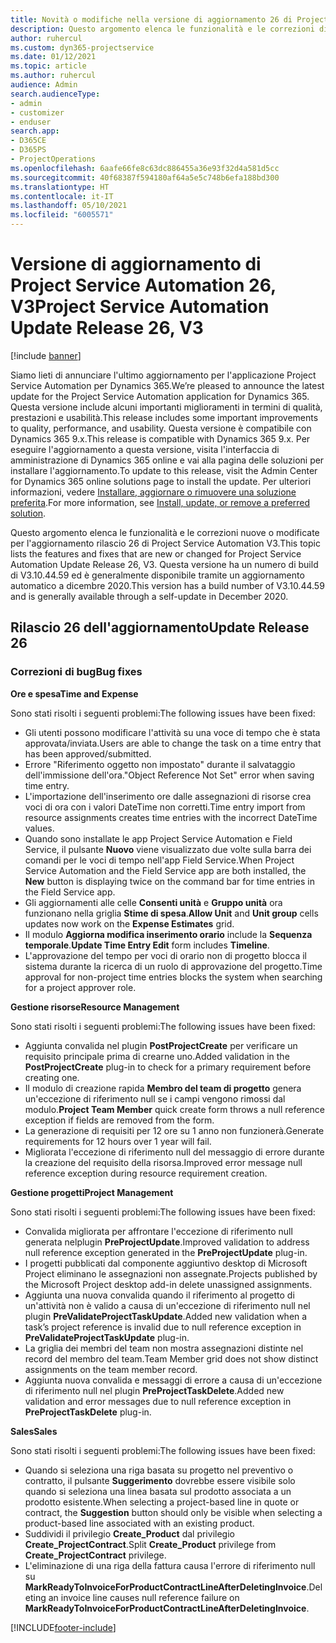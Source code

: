 ```yaml
---
title: Novità o modifiche nella versione di aggiornamento 26 di Project Service Automation V3
description: Questo argomento elenca le funzionalità e le correzioni disponibili nella versione di aggiornamento 26 di Project Service Automation V3.
author: ruhercul
ms.custom: dyn365-projectservice
ms.date: 01/12/2021
ms.topic: article
ms.author: ruhercul
audience: Admin
search.audienceType:
- admin
- customizer
- enduser
search.app:
- D365CE
- D365PS
- ProjectOperations
ms.openlocfilehash: 6aafe66fe8c63dc886455a36e93f32d4a581d5cc
ms.sourcegitcommit: 40f68387f594180af64a5e5c748b6efa188bd300
ms.translationtype: HT
ms.contentlocale: it-IT
ms.lasthandoff: 05/10/2021
ms.locfileid: "6005571"
---
```

# <a name="project-service-automation-update-release-26-v3"></a><span data-ttu-id="158ad-103">Versione di aggiornamento di Project Service Automation 26, V3</span><span class="sxs-lookup"><span data-stu-id="158ad-103">Project Service Automation Update Release 26, V3</span></span>

[!include [banner](../includes/psa-now-project-operations.md)]

<span data-ttu-id="158ad-104">Siamo lieti di annunciare l'ultimo aggiornamento per l'applicazione Project Service Automation per Dynamics 365.</span><span class="sxs-lookup"><span data-stu-id="158ad-104">We’re pleased to announce the latest update for the Project Service Automation application for Dynamics 365.</span></span> <span data-ttu-id="158ad-105">Questa versione include alcuni importanti miglioramenti in termini di qualità, prestazioni e usabilità.</span><span class="sxs-lookup"><span data-stu-id="158ad-105">This release includes some important improvements to quality, performance, and usability.</span></span> <span data-ttu-id="158ad-106">Questa versione è compatibile con Dynamics 365 9.x.</span><span class="sxs-lookup"><span data-stu-id="158ad-106">This release is compatible with Dynamics 365 9.x.</span></span> <span data-ttu-id="158ad-107">Per eseguire l'aggiornamento a questa versione, visita l'interfaccia di amministrazione di Dynamics 365 online e vai alla pagina delle soluzioni per installare l'aggiornamento.</span><span class="sxs-lookup"><span data-stu-id="158ad-107">To update to this release, visit the Admin Center for Dynamics 365 online solutions page to install the update.</span></span> <span data-ttu-id="158ad-108">Per ulteriori informazioni, vedere [Installare, aggiornare o rimuovere una soluzione preferita](/power-platform/admin/install-remove-preferred-solution).</span><span class="sxs-lookup"><span data-stu-id="158ad-108">For more information, see [Install, update, or remove a preferred solution](/power-platform/admin/install-remove-preferred-solution).</span></span>

<span data-ttu-id="158ad-109">Questo argomento elenca le funzionalità e le correzioni nuove o modificate per l'aggiornamento rilascio 26 di Project Service Automation V3.</span><span class="sxs-lookup"><span data-stu-id="158ad-109">This topic lists the features and fixes that are new or changed for Project Service Automation Update Release 26, V3.</span></span> <span data-ttu-id="158ad-110">Questa versione ha un numero di build di V3.10.44.59 ed è generalmente disponibile tramite un aggiornamento automatico a dicembre 2020.</span><span class="sxs-lookup"><span data-stu-id="158ad-110">This version has a build number of V3.10.44.59 and is generally available through a self-update in December 2020.</span></span>

## <a name="update-release-26"></a><span data-ttu-id="158ad-111">Rilascio 26 dell'aggiornamento</span><span class="sxs-lookup"><span data-stu-id="158ad-111">Update Release 26</span></span>

### <a name="bug-fixes"></a><span data-ttu-id="158ad-112">Correzioni di bug</span><span class="sxs-lookup"><span data-stu-id="158ad-112">Bug fixes</span></span>

<span data-ttu-id="158ad-113">**Ore e spesa**</span><span class="sxs-lookup"><span data-stu-id="158ad-113">**Time and Expense**</span></span>

<span data-ttu-id="158ad-114">Sono stati risolti i seguenti problemi:</span><span class="sxs-lookup"><span data-stu-id="158ad-114">The following issues have been fixed:</span></span>

- <span data-ttu-id="158ad-115">Gli utenti possono modificare l'attività su una voce di tempo che è stata approvata/inviata.</span><span class="sxs-lookup"><span data-stu-id="158ad-115">Users are able to change the task on a time entry that has been approved/submitted.</span></span>
- <span data-ttu-id="158ad-116">Errore "Riferimento oggetto non impostato" durante il salvataggio dell'immissione dell'ora.</span><span class="sxs-lookup"><span data-stu-id="158ad-116">"Object Reference Not Set" error when saving time entry.</span></span>
- <span data-ttu-id="158ad-117">L'importazione dell'inserimento ore dalle assegnazioni di risorse crea voci di ora con i valori DateTime non corretti.</span><span class="sxs-lookup"><span data-stu-id="158ad-117">Time entry import from resource assignments creates time entries with the incorrect DateTime values.</span></span>
- <span data-ttu-id="158ad-118">Quando sono installate le app Project Service Automation e Field Service, il pulsante **Nuovo** viene visualizzato due volte sulla barra dei comandi per le voci di tempo nell'app Field Service.</span><span class="sxs-lookup"><span data-stu-id="158ad-118">When Project Service Automation and the Field Service app are both installed, the **New** button is displaying twice on the command bar for time entries in the Field Service app.</span></span>
- <span data-ttu-id="158ad-119">Gli aggiornamenti alle celle **Consenti unità** e **Gruppo unità** ora funzionano nella griglia **Stime di spesa**.</span><span class="sxs-lookup"><span data-stu-id="158ad-119">**Allow Unit** and **Unit group** cells updates now work on the **Expense Estimates** grid.</span></span>
- <span data-ttu-id="158ad-120">Il modulo **Aggiorna modifica inserimento orario** include la **Sequenza temporale**.</span><span class="sxs-lookup"><span data-stu-id="158ad-120">**Update Time Entry Edit** form includes **Timeline**.</span></span>
- <span data-ttu-id="158ad-121">L'approvazione del tempo per voci di orario non di progetto blocca il sistema durante la ricerca di un ruolo di approvazione del progetto.</span><span class="sxs-lookup"><span data-stu-id="158ad-121">Time approval for non-project time entries blocks the system when searching for a project approver role.</span></span>

<span data-ttu-id="158ad-122">**Gestione risorse**</span><span class="sxs-lookup"><span data-stu-id="158ad-122">**Resource Management**</span></span>

<span data-ttu-id="158ad-123">Sono stati risolti i seguenti problemi:</span><span class="sxs-lookup"><span data-stu-id="158ad-123">The following issues have been fixed:</span></span>

- <span data-ttu-id="158ad-124">Aggiunta convalida nel plugin **PostProjectCreate** per verificare un requisito principale prima di crearne uno.</span><span class="sxs-lookup"><span data-stu-id="158ad-124">Added validation in the **PostProjectCreate** plug-in to check for a primary requirement before creating one.</span></span>
- <span data-ttu-id="158ad-125">Il modulo di creazione rapida **Membro del team di progetto** genera un'eccezione di riferimento null se i campi vengono rimossi dal modulo.</span><span class="sxs-lookup"><span data-stu-id="158ad-125">**Project Team Member** quick create form throws a null reference exception if fields are removed from the form.</span></span>
- <span data-ttu-id="158ad-126">La generazione di requisiti per 12 ore su 1 anno non funzionerà.</span><span class="sxs-lookup"><span data-stu-id="158ad-126">Generate requirements for 12 hours over 1 year will fail.</span></span>
- <span data-ttu-id="158ad-127">Migliorata l'eccezione di riferimento null del messaggio di errore durante la creazione del requisito della risorsa.</span><span class="sxs-lookup"><span data-stu-id="158ad-127">Improved error message null reference exception during resource requirement creation.</span></span>

<span data-ttu-id="158ad-128">**Gestione progetti**</span><span class="sxs-lookup"><span data-stu-id="158ad-128">**Project Management**</span></span>

<span data-ttu-id="158ad-129">Sono stati risolti i seguenti problemi:</span><span class="sxs-lookup"><span data-stu-id="158ad-129">The following issues have been fixed:</span></span>

- <span data-ttu-id="158ad-130">Convalida migliorata per affrontare l'eccezione di riferimento null generata nelplugin **PreProjectUpdate**.</span><span class="sxs-lookup"><span data-stu-id="158ad-130">Improved validation to address null reference exception generated in the **PreProjectUpdate** plug-in.</span></span>
- <span data-ttu-id="158ad-131">I progetti pubblicati dal componente aggiuntivo desktop di Microsoft Project eliminano le assegnazioni non assegnate.</span><span class="sxs-lookup"><span data-stu-id="158ad-131">Projects published by the Microsoft Project desktop add-in delete unassigned assignments.</span></span>
- <span data-ttu-id="158ad-132">Aggiunta una nuova convalida quando il riferimento al progetto di un'attività non è valido a causa di un'eccezione di riferimento null nel plugin **PreValidateProjectTaskUpdate**.</span><span class="sxs-lookup"><span data-stu-id="158ad-132">Added new validation when a task’s project reference is invalid due to null reference exception in **PreValidateProjectTaskUpdate** plug-in.</span></span>
- <span data-ttu-id="158ad-133">La griglia dei membri del team non mostra assegnazioni distinte nel record del membro del team.</span><span class="sxs-lookup"><span data-stu-id="158ad-133">Team Member grid does not show distinct assignments on the team member record.</span></span>
- <span data-ttu-id="158ad-134">Aggiunta nuova convalida e messaggi di errore a causa di un'eccezione di riferimento null nel plugin **PreProjectTaskDelete**.</span><span class="sxs-lookup"><span data-stu-id="158ad-134">Added new validation and error messages due to null reference exception in **PreProjectTaskDelete** plug-in.</span></span>

<span data-ttu-id="158ad-135">**Sales**</span><span class="sxs-lookup"><span data-stu-id="158ad-135">**Sales**</span></span>

<span data-ttu-id="158ad-136">Sono stati risolti i seguenti problemi:</span><span class="sxs-lookup"><span data-stu-id="158ad-136">The following issues have been fixed:</span></span>

- <span data-ttu-id="158ad-137">Quando si seleziona una riga basata su progetto nel preventivo o contratto, il pulsante **Suggerimento** dovrebbe essere visibile solo quando si seleziona una linea basata sul prodotto associata a un prodotto esistente.</span><span class="sxs-lookup"><span data-stu-id="158ad-137">When selecting a project-based line in quote or contract, the **Suggestion** button should only be visible when selecting a product-based line associated with an existing product.</span></span>
- <span data-ttu-id="158ad-138">Suddividi il privilegio **Create_Product** dal privilegio **Create_ProjectContract**.</span><span class="sxs-lookup"><span data-stu-id="158ad-138">Split **Create_Product** privilege from **Create_ProjectContract** privilege.</span></span>
- <span data-ttu-id="158ad-139">L'eliminazione di una riga della fattura causa l'errore di riferimento null su **MarkReadyToInvoiceForProductContractLineAfterDeletingInvoice**.</span><span class="sxs-lookup"><span data-stu-id="158ad-139">Deleting an invoice line causes null reference failure on **MarkReadyToInvoiceForProductContractLineAfterDeletingInvoice**.</span></span>


[!INCLUDE[footer-include](../includes/footer-banner.md)]